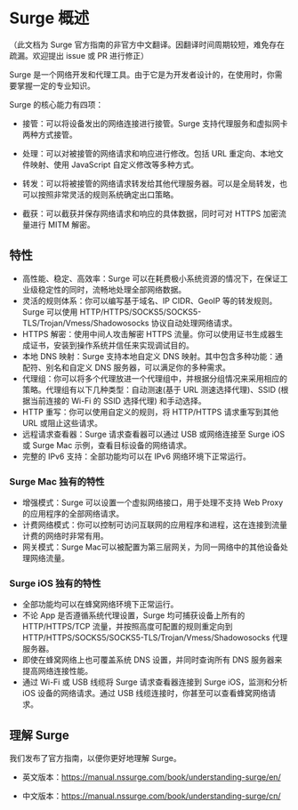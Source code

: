 # Surge 概述

（此文档为 Surge 官方指南的非官方中文翻译。因翻译时间周期较短，难免存在疏漏。欢迎提出 issue 或 PR 进行修正）

Surge 是一个网络开发和代理工具。由于它是为开发者设计的，在使用时，你需要掌握一定的专业知识。

Surge 的核心能力有四项：

* 接管：可以将设备发出的网络连接进行接管。Surge 支持代理服务和虚拟网卡两种方式接管。

* 处理：可以对被接管的网络请求和响应进行修改。包括 URL 重定向、本地文件映射、使用 JavaScript 自定义修改等多种方式。

* 转发：可以将被接管的网络请求转发给其他代理服务器。可以是全局转发，也可以按照非常灵活的规则系统确定出口策略。

* 截获：可以截获并保存网络请求和响应的具体数据，同时可对 HTTPS 加密流量进行 MITM 解密。


## 特性

* 高性能、稳定、高效率：Surge 可以在耗费极小系统资源的情况下，在保证工业级稳定性的同时，流畅地处理全部网络数据。
* 灵活的规则体系：你可以编写基于域名、IP CIDR、GeoIP 等的转发规则。Surge 可以使用 HTTP/HTTPS/SOCKS5/SOCKS5-TLS/Trojan/Vmess/Shadowosocks 协议自动处理网络请求。
* HTTPS 解密：使用中间人攻击解密 HTTPS 流量。你可以使用证书生成器生成证书，安装到操作系统并信任来实现调试目的。
* 本地 DNS 映射：Surge 支持本地自定义 DNS 映射。其中包含多种功能：通配符、别名和自定义 DNS 服务器，可以满足你的多种需求。
* 代理组：你可以将多个代理放进一个代理组中，并根据分组情况来采用相应的策略。代理组有以下几种类型：自动测速\(基于 URL 测速选择代理\)、SSID \(根据当前连接的 Wi-Fi 的 SSID 选择代理\) 和手动选择。
* HTTP 重写：你可以使用自定义的规则，将 HTTP/HTTPS 请求重写到其他 URL 或阻止这些请求。
* 远程请求查看器：Surge 请求查看器可以通过 USB 或网络连接至 Surge iOS 或 Surge Mac 示例，查看目标设备的网络请求。
* 完整的 IPv6 支持：全部功能均可以在 IPv6 网络环境下正常运行。


### Surge Mac 独有的特性

* 增强模式：Surge 可以设置一个虚拟网络接口，用于处理不支持 Web Proxy 的应用程序的全部网络请求。
* 计费网络模式：你可以控制可访问互联网的应用程序和进程，这在连接到流量计费的网络时非常有用。
* 网关模式：Surge Mac可以被配置为第三层网关，为同一网络中的其他设备处理网络流量。


### Surge iOS 独有的特性

* 全部功能均可以在蜂窝网络环境下正常运行。
* 不论 App 是否遵循系统代理设置，Surge 均可捕获设备上所有的 HTTP/HTTPS/TCP 流量，并按照高度可配置的规则重定向到 HTTP/HTTPS/SOCKS5/SOCKS5-TLS/Trojan/Vmess/Shadowosocks 代理服务器。
* 即使在蜂窝网络上也可覆盖系统 DNS 设置，并同时查询所有 DNS 服务器来提高网络连接性能。
* 通过 Wi-Fi 或 USB 线缆将 Surge 请求查看器连接到 Surge iOS，监测和分析 iOS 设备的网络请求。通过 USB 线缆连接时，你甚至可以查看蜂窝网络请求。

## 理解 Surge

我们发布了官方指南，以便你更好地理解 Surge。

* 英文版本：https://manual.nssurge.com/book/understanding-surge/en/

* 中文版本：https://manual.nssurge.com/book/understanding-surge/cn/


